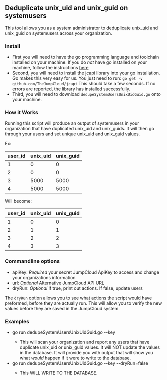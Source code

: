 ## Deduplicate unix_uid and unix_guid on systemusers

This tool allows you as a system administrator to deduplicate unix_uid and unix_guid on systemusers across your organization.

### Install
- First you will need to have the go programming language and toolchain installed on your machine. If you do _not_ have go installed on your machine, follow the instructions [here](https://golang.org/doc/install)
- Second, you will need to install the jcapi library into your go installation. Go makes this very easy for us. You just need to run: `go get -v github.com/TheJumpCloud/jcapi` This should take a few seconds. If no errors are reported, the library has installed successfully.
- Third, you will need to download `dedupeSystemUsersUnixUidGuid.go` onto your machine.

### How it Works
Running this script will produce an output of systemusers in your organization that have duplicated unix_uid and unix_guids. It will then go through your users and set unique unix_uid and unix_guid values.

Ex:

| user_id | unix_uid | unix_guid |
| --- | --- | --- |
| 1 | 0 | 0 |
| 2 | 0 | 0 |
| 3 | 5000 | 5000 |
| 4 | 5000 | 5000 |

Will become:

| user_id | unix_uid | unix_guid |
| --- | --- | --- |
| 1 | 0 | 0 |
| 2 | 1 | 1 |
| 3 | 2 | 2 |
| 4 | 3 | 3 |

### Commandline options

- apiKey: *Required* your secret JumpCloud ApiKey to access and change your organizations information
- url: *Optional* Alternative JumpCloud API URL
- dryRun: *Optional* If true, print out actions. If false, update users

The `dryRun` option allows you to see what actions the script would have preformed, before they are actually run. This will allow you to verify the new values before they are saved in the JumpCloud system.

### Examples
- go run dedupeSystemUsersUnixUidGuid.go --key <api key>
	- This will scan your organization and report any users that have duplicate unix_uid or unix_guid values. It will NOT update the values in the database. It will provide you with output that will show you what _would_ happen if it were to write to the database.
- go run dedupeSystemUsersUnixUidGuid.go --key <api key> --dryRun=false
	- This WILL WRITE TO THE DATABASE.  	